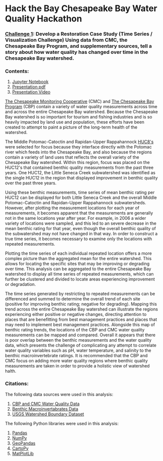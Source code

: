 # Hack the Bay Chesapeake Bay Water Quality Hackathon

### [Challenge 1](https://hack-the-bay.devpost.com/details/resources#challenge1): Develop a Restoration Case Study (Time Series / Visualization Challenge) Using data from CMC, the Chesapeake Bay Program, and supplementary sources, tell a story about how water quality has changed over time in the Chesapeake Bay watershed.

### Contents:
1. [Jupyter Notebook](..Data%20View.ipynb)
2. [Presentation pdf](../ChesapeakeStudyAreas.pdf)
3. [Presentation Video]()

[The Chesapeake Monitoring Cooperative](https://www.chesapeakemonitoringcoop.org/) (CMC) and [The Chesapeake Bay Program](https://www.chesapeakebay.net/) (CBP) contain a variety of water quality measurements across time and across the entire Chesapeake Bay watershed. Because the Chesapeake Bay watershed is so important for tourism and fishing industries and is so heavily impacted by land use and population, these efforts have been created to attempt to paint a picture of the long-term health of the watershed.

The Middle Potomac-Catoctin and Rapidan-Upper Rappahannock [HUC8's](https://water.usgs.gov/GIS/huc.html) were selected for focus because they interface directly with the Potomac river which feeds into the Chesapeake Bay, and also because the regions contain a variety of land uses that reflects the overall variety of the Chesapeake Bay watershed.
Within this region, focus was placed on the HUC12's that contained benthic quality measurements from the past three years. One HUC12, the Little Seneca Creek subwatershed was identified as the single HUC12 in the region that displayed improvement in benthic quality over the past three years.

Using these benthic measurements, time series of mean benthic rating per HUC12 can be displayed for both Little Seneca Creek and the overall Middle Potomac-Catoctin and Rapidan-Upper Rappahannock subwatersheds. However, after plotting the measurement locations for each year of measurements, it becomes apparent that the measurements are generally not in the same locations year after year. For example, in 2006 a wider variety of locations were sampled, and this led to an severe decrease in the mean benthic rating for that year, even though the overall benthic quality of the subwatershed may not have changed in that way. In order to construct a true time series, it becomes necessary to examine only the locations with repeated measurements.

Plotting the time series of each individual repeated location offers a more complex picture than the aggregated mean for the entire watershed. This allows for locating the specific sites that may be improving or degrading over time. This analysis can be aggregated to the entire Chesapeake Bay watershed to display all time series of repeated measurements, which can further be clustered and divided to locate areas experiencing improvement or degradation.

The time series generated by restricting to repeated measurements can be differenced and summed to determine the overall trend of each site (positive for improving benthic rating; negative for degrading). Mapping this trend across the entire Chesapeake Bay watershed can illustrate the regions experiencing either positive or negative changes, directing attention to places that are benefitting from best management practices and places that may need to implement best management practices. Alongside this map of benthic rating trends, the locations of the CBP and CMC water quality measurements can be mapped and compared. Overall it appears that there is poor overlap between the benthic measurements and the water quality data, which presents the challenge of complicating any attempt to correlate water quality variables such as pH, water temperature, and salinity to the benthic macroinvertebrate ratings. It is recommended that the CBP and CMC focus on adding more water quality regions where benthic quality measurements are taken in order to provide a holistic view of watershed halth.

### Citations:

The following data sources were used in this analysis:
1. [CBP and CMC Water Quality Data](https://drive.google.com/file/d/19fSU8LI8LtOz5-Hccnie0VGhZXQsX3vG/view?usp=sharing)
2. [Benthic Macroinvertabrates Data](https://drive.google.com/file/d/12uoFlcn8pgeuxD2-seFak36KTvrFPKCt/view?usp=sharing)
3. [USGS Watershed Boundary Dataset](http://prd-tnm.s3-website-us-west-2.amazonaws.com/?prefix=StagedProducts/Hydrography/WBD/National/GDB/)

The following Python libraries were used in this analysis:
1. [Pandas](https://pandas.pydata.org/)
2. [NumPy](https://numpy.org/)
3. [GeoPandas](https://geopandas.org/)
4. [CartoPy](https://scitools.org.uk/cartopy/docs/latest/)
5. [MatPlotLib](https://matplotlib.org/3.1.0/index.html)
